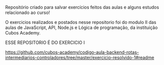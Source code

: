 Repositório criado para salvar exercícios feitos das aulas e alguns estudos relacionado ao curso!

O exercicios realizados e postados nesse repositorio foi do modulo II das aulas de JavaScript, API, Node.js e Lógica de programação, da instituição Cubos Academy.

ESSE REPOSITORIO É DO EXERCICIO I

<https://github.com/cubos-academy/codigo-aula-backend-rotas-intermediarios-controladores/tree/master/exercicio-resolvido-1#readme>

